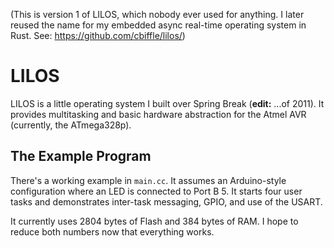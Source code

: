 (This is version 1 of LILOS, which nobody ever used for anything. I later
reused the name for my embedded async real-time operating system in Rust.
See: https://github.com/cbiffle/lilos/)

LILOS
=====

LILOS is a little operating system I built over Spring Break (**edit:** ...of 2011).  It provides
multitasking and basic hardware abstraction for the Atmel AVR (currently, the
ATmega328p).


The Example Program
-------------------

There's a working example in `main.cc`.  It assumes an Arduino-style
configuration where an LED is connected to Port B 5.  It starts four user tasks
and demonstrates inter-task messaging, GPIO, and use of the USART.

It currently uses 2804 bytes of Flash and 384 bytes of RAM.  I hope to reduce
both numbers now that everything works.
